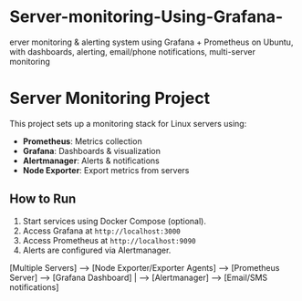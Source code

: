 # Server-monitoring-Using-Grafana-
erver monitoring &amp; alerting system using Grafana + Prometheus on Ubuntu, with dashboards, alerting, email/phone notifications, multi-server monitoring
# Server Monitoring Project

This project sets up a monitoring stack for Linux servers using:

- **Prometheus**: Metrics collection
- **Grafana**: Dashboards & visualization
- **Alertmanager**: Alerts & notifications
- **Node Exporter**: Export metrics from servers

## How to Run

1. Start services using Docker Compose (optional).
2. Access Grafana at `http://localhost:3000`
3. Access Prometheus at `http://localhost:9090`
4. Alerts are configured via Alertmanager.




[Multiple Servers] --> [Node Exporter/Exporter Agents] --> [Prometheus Server] --> [Grafana Dashboard]
                                                               |
                                                               --> [Alertmanager] --> [Email/SMS notifications]
